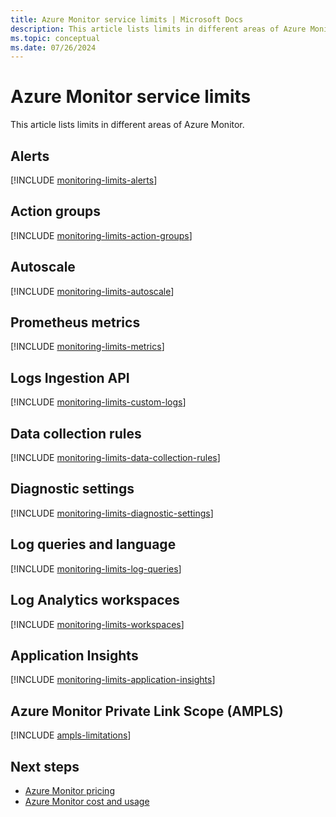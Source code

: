 ```yaml
---
title: Azure Monitor service limits | Microsoft Docs
description: This article lists limits in different areas of Azure Monitor.
ms.topic: conceptual
ms.date: 07/26/2024
---
```


# Azure Monitor service limits

This article lists limits in different areas of Azure Monitor.

## Alerts

[!INCLUDE [monitoring-limits-alerts](../alerts/includes/azure-monitor-limits-alerts.md)]

## Action groups

[!INCLUDE [monitoring-limits-action-groups](../alerts/includes/azure-monitor-limits-action-groups.md)]

## Autoscale

[!INCLUDE [monitoring-limits-autoscale](includes/azure-monitor-limits-autoscale.md)]

## Prometheus metrics

[!INCLUDE [monitoring-limits-metrics](includes/azure-monitor-limits-metrics.md)]

## Logs Ingestion API

[!INCLUDE [monitoring-limits-custom-logs](../logs/includes/azure-monitor-limits-custom-logs.md)]

## Data collection rules

[!INCLUDE [monitoring-limits-data-collection-rules](includes/azure-monitor-limits-data-collection-rules.md)]

## Diagnostic settings

[!INCLUDE [monitoring-limits-diagnostic-settings](includes/azure-monitor-limits-diagnostic-settings.md)]

## Log queries and language

[!INCLUDE [monitoring-limits-log-queries](../logs/includes/azure-monitor-limits-log-queries.md)]

## Log Analytics workspaces

[!INCLUDE [monitoring-limits-workspaces](../logs/includes/azure-monitor-limits-workspaces.md)]

## Application Insights

[!INCLUDE [monitoring-limits-application-insights](../app/includes/application-insights-limits.md)]

## Azure Monitor Private Link Scope (AMPLS)

[!INCLUDE [ampls-limitations](includes/ampls-limitations.md)]

## Next steps

* [Azure Monitor pricing](https://azure.microsoft.com/pricing/details/monitor/)
* [Azure Monitor cost and usage](cost-usage.md)
